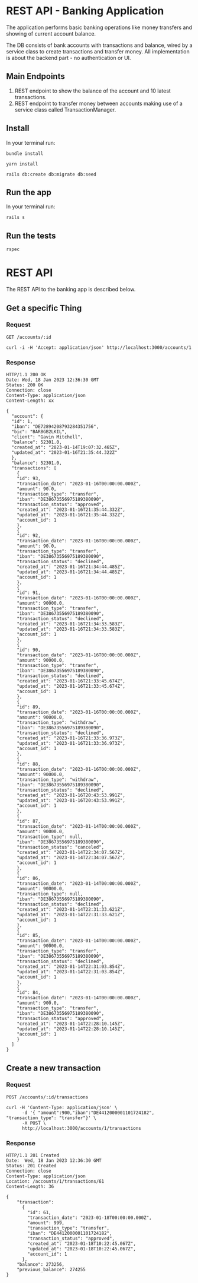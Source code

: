# REST API - Banking Application

The application performs basic banking operations like money transfers and showing of current account balance.

The DB consists of bank accounts with transactions and balance, wired by a service class to create transactions and transfer money. 
All implementation is about the backend part - no authentication or UI.

## Main Endpoints

1. REST endpoint to show the balance of the account and 10 latest transactions.
2. REST endpoint to transfer money between accounts making use of a service class called TransactionManager.


## Install

In your terminal run:

`bundle install` 

`yarn install`

`rails db:create db:migrate db:seed`

## Run the app

In your terminal run:

`rails s`

## Run the tests

`rspec`


# REST API

The REST API to the banking app is described below.

## Get a specific Thing

### Request

`GET /accounts/:id`

    curl -i -H 'Accept: application/json' http://localhost:3000/accounts/1

### Response

    HTTP/1.1 200 OK
    Date: Wed, 18 Jan 2023 12:36:30 GMT
    Status: 200 OK
    Connection: close
    Content-Type: application/json
    Content-Length: xx

    {
      "account": {
      "id": 1,
      "iban": "DE72894208793284351756",
      "bic": "BARBGB2LKIL",
      "client": "Gavin Mitchell",
      "balance": 52301.0,
      "created_at": "2023-01-14T19:07:32.465Z",
      "updated_at": "2023-01-16T21:35:44.322Z"
      },
      "balance": 52301.0,
      "transactions": [
        {
        "id": 93,
        "transaction_date": "2023-01-16T00:00:00.000Z",
        "amount": 90.0,
        "transaction_type": "transfer",
        "iban": "DE38673556975189380090",
        "transaction_status": "approved",
        "created_at": "2023-01-16T21:35:44.332Z",
        "updated_at": "2023-01-16T21:35:44.332Z",
        "account_id": 1
        },
        {
        "id": 92,
        "transaction_date": "2023-01-16T00:00:00.000Z",
        "amount": 90.0,
        "transaction_type": "transfer",
        "iban": "DE38673556975189380090",
        "transaction_status": "declined",
        "created_at": "2023-01-16T21:34:44.485Z",
        "updated_at": "2023-01-16T21:34:44.485Z",
        "account_id": 1
        },
        {
        "id": 91,
        "transaction_date": "2023-01-16T00:00:00.000Z",
        "amount": 90000.0,
        "transaction_type": "transfer",
        "iban": "DE38673556975189380090",
        "transaction_status": "declined",
        "created_at": "2023-01-16T21:34:33.583Z",
        "updated_at": "2023-01-16T21:34:33.583Z",
        "account_id": 1
        },
        {
        "id": 90,
        "transaction_date": "2023-01-16T00:00:00.000Z",
        "amount": 90000.0,
        "transaction_type": "transfer",
        "iban": "DE38673556975189380090",
        "transaction_status": "declined",
        "created_at": "2023-01-16T21:33:45.674Z",
        "updated_at": "2023-01-16T21:33:45.674Z",
        "account_id": 1
        },
        {
        "id": 89,
        "transaction_date": "2023-01-16T00:00:00.000Z",
        "amount": 90000.0,
        "transaction_type": "withdraw",
        "iban": "DE38673556975189380090",
        "transaction_status": "declined",
        "created_at": "2023-01-16T21:33:36.973Z",
        "updated_at": "2023-01-16T21:33:36.973Z",
        "account_id": 1
        },
        {
        "id": 88,
        "transaction_date": "2023-01-16T00:00:00.000Z",
        "amount": 90000.0,
        "transaction_type": "withdraw",
        "iban": "DE38673556975189380090",
        "transaction_status": "declined",
        "created_at": "2023-01-16T20:43:53.991Z",
        "updated_at": "2023-01-16T20:43:53.991Z",
        "account_id": 1
        },
        {
        "id": 87,
        "transaction_date": "2023-01-14T00:00:00.000Z",
        "amount": 90000.0,
        "transaction_type": null,
        "iban": "DE38673556975189380090",
        "transaction_status": "canceled",
        "created_at": "2023-01-14T22:34:07.567Z",
        "updated_at": "2023-01-14T22:34:07.567Z",
        "account_id": 1
        },
        {
        "id": 86,
        "transaction_date": "2023-01-14T00:00:00.000Z",
        "amount": 90000.0,
        "transaction_type": null,
        "iban": "DE38673556975189380090",
        "transaction_status": "declined",
        "created_at": "2023-01-14T22:31:33.621Z",
        "updated_at": "2023-01-14T22:31:33.621Z",
        "account_id": 1
        },
        {
        "id": 85,
        "transaction_date": "2023-01-14T00:00:00.000Z",
        "amount": 90000.0,
        "transaction_type": "transfer",
        "iban": "DE38673556975189380090",
        "transaction_status": "declined",
        "created_at": "2023-01-14T22:31:03.854Z",
        "updated_at": "2023-01-14T22:31:03.854Z",
        "account_id": 1
        },
        {
        "id": 84,
        "transaction_date": "2023-01-14T00:00:00.000Z",
        "amount": 900.0,
        "transaction_type": "transfer",
        "iban": "DE38673556975189380090",
        "transaction_status": "approved",
        "created_at": "2023-01-14T22:28:10.145Z",
        "updated_at": "2023-01-14T22:28:10.145Z",
        "account_id": 1
        }
      ]
    }
## Create a new transaction

### Request

`POST /accounts/:id/transactions`
    
  
    curl -H 'Content-Type: application/json' \
          -d '{ "amount":900,"iban":"DE4412000001101724182", "transaction_type": "transfer"}' \
          -X POST \
          http://localhost:3000/accounts/1/transactions

### Response

    HTTP/1.1 201 Created
    Date:  Wed, 18 Jan 2023 12:36:30 GMT
    Status: 201 Created
    Connection: close
    Content-Type: application/json
    Location: /accounts/1/transactions/61
    Content-Length: 36

    {
        "transaction": 
          {
            "id": 61,
            "transaction_date": "2023-01-18T00:00:00.000Z",
            "amount": 999,
            "transaction_type": "transfer",
            "iban": "DE4412000001101724182",
            "transaction_status": "approved",
            "created_at": "2023-01-18T10:22:45.067Z",
            "updated_at": "2023-01-18T10:22:45.067Z",
            "account_id": 1
          },
        "balance": 273256,
        "previous_balance": 274255
    }





